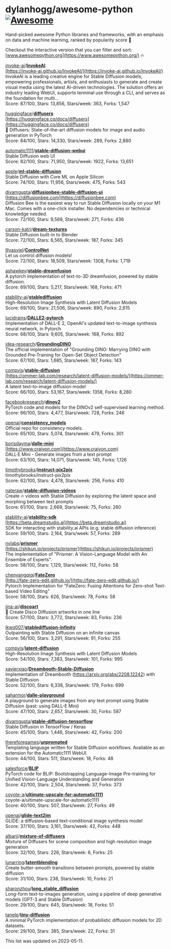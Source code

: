 # dylanhogg/awesome-python  [![Awesome](https://awesome.re/badge.svg)](https://awesome.re)  

Hand-picked awesome Python libraries and frameworks, 
with an emphasis on data and machine learning, ranked by popularity score 🐍  

Checkout the interactive version that you can filter and sort: 
[www.awesomepython.org](https://www.awesomepython.org/) 🔥  


<a href="https://github.com/invoke-ai)">invoke-ai</a>/<b><a href="https://github.com/invoke-ai/invokeai">InvokeAI</a></b>  
[https://invoke-ai.github.io/InvokeAI/](https://invoke-ai.github.io/InvokeAI/)  
InvokeAI is a leading creative engine for Stable Diffusion models, empowering professionals, artists, and enthusiasts to generate and create visual media using the latest AI-driven technologies. The solution offers an industry leading WebUI, supports terminal use through a CLI, and serves as the foundation for multi...  
Score: 87/100, Stars: 13,856, Stars/week: 363, Forks: 1,547  


<a href="https://github.com/huggingface)">huggingface</a>/<b><a href="https://github.com/huggingface/diffusers">diffusers</a></b>  
[https://huggingface.co/docs/diffusers](https://huggingface.co/docs/diffusers)  
🤗 Diffusers: State-of-the-art diffusion models for image and audio generation in PyTorch  
Score: 84/100, Stars: 14,330, Stars/week: 289, Forks: 2,880  


<a href="https://github.com/automatic1111)">automatic1111</a>/<b><a href="https://github.com/automatic1111/stable-diffusion-webui">stable-diffusion-webui</a></b>  
Stable Diffusion web UI  
Score: 82/100, Stars: 71,950, Stars/week: 1922, Forks: 13,651  


<a href="https://github.com/apple)">apple</a>/<b><a href="https://github.com/apple/ml-stable-diffusion">ml-stable-diffusion</a></b>  
Stable Diffusion with Core ML on Apple Silicon  
Score: 74/100, Stars: 11,956, Stars/week: 475, Forks: 543  


<a href="https://github.com/divamgupta)">divamgupta</a>/<b><a href="https://github.com/divamgupta/diffusionbee-stable-diffusion-ui">diffusionbee-stable-diffusion-ui</a></b>  
[https://diffusionbee.com](https://diffusionbee.com)  
Diffusion Bee is the easiest way to run Stable Diffusion locally on your M1 Mac. Comes with a one-click installer. No dependencies or technical knowledge needed.  
Score: 72/100, Stars: 9,568, Stars/week: 271, Forks: 436  


<a href="https://github.com/carson-katri)">carson-katri</a>/<b><a href="https://github.com/carson-katri/dream-textures">dream-textures</a></b>  
Stable Diffusion built-in to Blender  
Score: 72/100, Stars: 6,565, Stars/week: 187, Forks: 345  


<a href="https://github.com/lllyasviel)">lllyasviel</a>/<b><a href="https://github.com/lllyasviel/controlnet">ControlNet</a></b>  
Let us control diffusion models!  
Score: 72/100, Stars: 18,509, Stars/week: 1308, Forks: 1,719  


<a href="https://github.com/ashawkey)">ashawkey</a>/<b><a href="https://github.com/ashawkey/stable-dreamfusion">stable-dreamfusion</a></b>  
A pytorch implementation of text-to-3D dreamfusion, powered by stable diffusion.  
Score: 69/100, Stars: 5,217, Stars/week: 168, Forks: 471  


<a href="https://github.com/stability-ai)">stability-ai</a>/<b><a href="https://github.com/stability-ai/stablediffusion">stablediffusion</a></b>  
High-Resolution Image Synthesis with Latent Diffusion Models  
Score: 69/100, Stars: 21,506, Stars/week: 890, Forks: 2,615  


<a href="https://github.com/lucidrains)">lucidrains</a>/<b><a href="https://github.com/lucidrains/dalle2-pytorch">DALLE2-pytorch</a></b>  
Implementation of DALL-E 2, OpenAI's updated text-to-image synthesis neural network,  in Pytorch  
Score: 68/100, Stars: 9,605, Stars/week: 168, Forks: 892  


<a href="https://github.com/idea-research)">idea-research</a>/<b><a href="https://github.com/idea-research/groundingdino">GroundingDINO</a></b>  
The official implementation of "Grounding DINO: Marrying DINO with Grounded Pre-Training for Open-Set Object Detection"  
Score: 67/100, Stars: 1,685, Stars/week: 187, Forks: 143  


<a href="https://github.com/compvis)">compvis</a>/<b><a href="https://github.com/compvis/stable-diffusion">stable-diffusion</a></b>  
[https://ommer-lab.com/research/latent-diffusion-models/](https://ommer-lab.com/research/latent-diffusion-models/)  
A latent text-to-image diffusion model  
Score: 66/100, Stars: 53,167, Stars/week: 1358, Forks: 8,280  


<a href="https://github.com/facebookresearch)">facebookresearch</a>/<b><a href="https://github.com/facebookresearch/dinov2">dinov2</a></b>  
PyTorch code and models for the DINOv2 self-supervised learning method.  
Score: 66/100, Stars: 4,477, Stars/week: 728, Forks: 246  


<a href="https://github.com/openai)">openai</a>/<b><a href="https://github.com/openai/consistency_models">consistency_models</a></b>  
Official repo for consistency models.  
Score: 65/100, Stars: 5,074, Stars/week: 479, Forks: 301  


<a href="https://github.com/borisdayma)">borisdayma</a>/<b><a href="https://github.com/borisdayma/dalle-mini">dalle-mini</a></b>  
[https://www.craiyon.com](https://www.craiyon.com)  
DALL·E Mini - Generate images from a text prompt  
Score: 63/100, Stars: 14,071, Stars/week: 145, Forks: 1,126  


<a href="https://github.com/timothybrooks)">timothybrooks</a>/<b><a href="https://github.com/timothybrooks/instruct-pix2pix">instruct-pix2pix</a></b>  
timothybrooks/instruct-pix2pix  
Score: 62/100, Stars: 4,478, Stars/week: 256, Forks: 410  


<a href="https://github.com/nateraw)">nateraw</a>/<b><a href="https://github.com/nateraw/stable-diffusion-videos">stable-diffusion-videos</a></b>  
Create 🔥 videos with Stable Diffusion by exploring the latent space and morphing between text prompts  
Score: 61/100, Stars: 2,669, Stars/week: 75, Forks: 260  


<a href="https://github.com/stability-ai)">stability-ai</a>/<b><a href="https://github.com/stability-ai/stability-sdk">stability-sdk</a></b>  
[https://beta.dreamstudio.ai](https://beta.dreamstudio.ai)  
SDK for interacting with stability.ai APIs (e.g. stable diffusion inference)  
Score: 59/100, Stars: 2,164, Stars/week: 57, Forks: 289  


<a href="https://github.com/nvlabs)">nvlabs</a>/<b><a href="https://github.com/nvlabs/prismer">prismer</a></b>  
[https://shikun.io/projects/prismer](https://shikun.io/projects/prismer)  
The implementation of "Prismer: A Vision-Language Model with An Ensemble of Experts".  
Score: 58/100, Stars: 1,129, Stars/week: 112, Forks: 58  


<a href="https://github.com/chenyangqiqi)">chenyangqiqi</a>/<b><a href="https://github.com/chenyangqiqi/fatezero">FateZero</a></b>  
[http://fate-zero-edit.github.io/](http://fate-zero-edit.github.io/)  
Pytorch Implementation for "FateZero: Fusing Attentions for Zero-shot Text-based Video Editing"  
Score: 58/100, Stars: 626, Stars/week: 78, Forks: 58  


<a href="https://github.com/jina-ai)">jina-ai</a>/<b><a href="https://github.com/jina-ai/discoart">discoart</a></b>  
🪩 Create Disco Diffusion artworks in one line  
Score: 57/100, Stars: 3,772, Stars/week: 83, Forks: 236  


<a href="https://github.com/lkwq007)">lkwq007</a>/<b><a href="https://github.com/lkwq007/stablediffusion-infinity">stablediffusion-infinity</a></b>  
Outpainting with Stable Diffusion on an infinite canvas  
Score: 56/100, Stars: 3,291, Stars/week: 91, Forks: 255  


<a href="https://github.com/compvis)">compvis</a>/<b><a href="https://github.com/compvis/latent-diffusion">latent-diffusion</a></b>  
High-Resolution Image Synthesis with Latent Diffusion Models  
Score: 54/100, Stars: 7,383, Stars/week: 101, Forks: 995  


<a href="https://github.com/xavierxiao)">xavierxiao</a>/<b><a href="https://github.com/xavierxiao/dreambooth-stable-diffusion">Dreambooth-Stable-Diffusion</a></b>  
Implementation of Dreambooth (https://arxiv.org/abs/2208.12242) with Stable Diffusion  
Score: 52/100, Stars: 6,338, Stars/week: 179, Forks: 699  


<a href="https://github.com/saharmor)">saharmor</a>/<b><a href="https://github.com/saharmor/dalle-playground">dalle-playground</a></b>  
A playground to generate images from any text prompt using Stable Diffusion (past: using DALL-E Mini)  
Score: 47/100, Stars: 2,657, Stars/week: 30, Forks: 587  


<a href="https://github.com/divamgupta)">divamgupta</a>/<b><a href="https://github.com/divamgupta/stable-diffusion-tensorflow">stable-diffusion-tensorflow</a></b>  
Stable Diffusion in TensorFlow / Keras  
Score: 45/100, Stars: 1,446, Stars/week: 42, Forks: 200  


<a href="https://github.com/thereforegames)">thereforegames</a>/<b><a href="https://github.com/thereforegames/unprompted">unprompted</a></b>  
Templating language written for Stable Diffusion workflows. Available as an extension for the Automatic1111 WebUI.  
Score: 44/100, Stars: 511, Stars/week: 18, Forks: 48  


<a href="https://github.com/salesforce)">salesforce</a>/<b><a href="https://github.com/salesforce/blip">BLIP</a></b>  
PyTorch code for BLIP: Bootstrapping Language-Image Pre-training for Unified Vision-Language Understanding and Generation    
Score: 42/100, Stars: 2,504, Stars/week: 37, Forks: 373  


<a href="https://github.com/coyote-a)">coyote-a</a>/<b><a href="https://github.com/coyote-a/ultimate-upscale-for-automatic1111">ultimate-upscale-for-automatic1111</a></b>  
coyote-a/ultimate-upscale-for-automatic1111  
Score: 40/100, Stars: 507, Stars/week: 27, Forks: 49  


<a href="https://github.com/openai)">openai</a>/<b><a href="https://github.com/openai/glide-text2im">glide-text2im</a></b>  
GLIDE: a diffusion-based text-conditional image synthesis model  
Score: 37/100, Stars: 3,161, Stars/week: 42, Forks: 448  


<a href="https://github.com/albarji)">albarji</a>/<b><a href="https://github.com/albarji/mixture-of-diffusers">mixture-of-diffusers</a></b>  
Mixture of Diffusers for scene composition and high resolution image generation  
Score: 32/100, Stars: 226, Stars/week: 6, Forks: 25  


<a href="https://github.com/lunarring)">lunarring</a>/<b><a href="https://github.com/lunarring/latentblending">latentblending</a></b>  
Create butter-smooth transitions between prompts, powered by stable diffusion  
Score: 31/100, Stars: 238, Stars/week: 10, Forks: 21  


<a href="https://github.com/sharonzhou)">sharonzhou</a>/<b><a href="https://github.com/sharonzhou/long_stable_diffusion">long_stable_diffusion</a></b>  
Long-form text-to-images generation, using a pipeline of deep generative models (GPT-3 and Stable Diffusion)  
Score: 29/100, Stars: 645, Stars/week: 18, Forks: 51  


<a href="https://github.com/tanelp)">tanelp</a>/<b><a href="https://github.com/tanelp/tiny-diffusion">tiny-diffusion</a></b>  
A minimal PyTorch implementation of probabilistic diffusion models for 2D datasets.  
Score: 29/100, Stars: 385, Stars/week: 22, Forks: 31  


This list was updated on 2023-05-11.